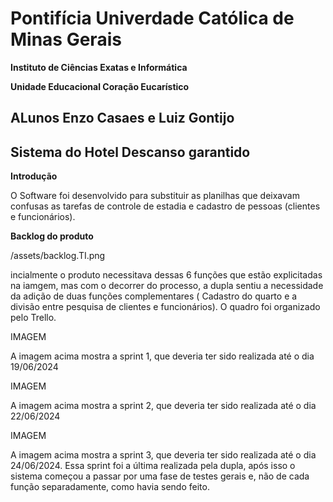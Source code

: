 # **Pontifícia Univerdade Católica de Minas Gerais**

**Instituto de Ciências Exatas e Informática**

**Unidade Educacional Coração Eucarístico**

## ALunos Enzo Casaes e Luiz Gontijo 

## Sistema do Hotel Descanso garantido 

**Introdução**

O Software foi desenvolvido para substituir as planilhas que deixavam confusas as tarefas de controle de estadia e cadastro de pessoas (clientes e funcionários). 

**Backlog do produto**

/assets/backlog.TI.png

incialmente o produto necessitava dessas 6 funções que estão explicitadas na iamgem, mas com o decorrer do processo, a dupla sentiu a necessidade da adição de duas funções complementares ( Cadastro do quarto e a divisão entre pesquisa de clientes e funcionários). O quadro foi organizado pelo Trello. 

IMAGEM 

A imagem acima mostra a sprint 1, que deveria ter sido realizada até o dia 19/06/2024

IMAGEM 

A imagem acima mostra a sprint 2, que deveria ter sido realizada até o dia 22/06/2024

IMAGEM 

A imagem acima mostra a sprint 3, que deveria ter sido realizada até o dia 24/06/2024. Essa sprint foi a última realizada pela dupla, após isso o sistema começou a passar por uma fase de testes gerais e, não de cada função separadamente, como havia sendo feito. 


